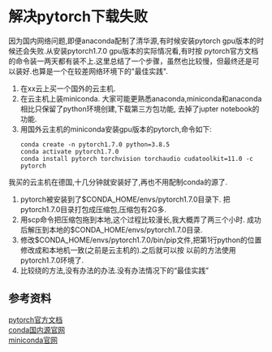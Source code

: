 # 解决pytorch下载失败
因为国内网络问题,即便anaconda配制了清华源,有时候安装pytorch gpu版本的时候还会失败.从安装pytorch1.7.0 gpu版本的实际情况看,有时按
pytorch官方文档的命令装一两天都有装不上.这里总结了一个步骤，虽然也比较慢，但最终还是可以装好.也算是一个在较差网络环境下的"最佳实践".
1. 在xx云上买一个国外的云主机.
1. 在云主机上装miniconda. 大家可能更熟悉anaconda,miniconda和anaconda相比只保留了python环境创建,下载第三方包功能,
去掉了jupter notebook的功能.
1. 用国外云主机的miniconda安装gpu版本的pytorch,命令如下:
   ```
   conda create -n pytorch1.7.0 python=3.8.5
   conda activate pytorch1.7.0
   conda install pytorch torchvision torchaudio cudatoolkit=11.0 -c pytorch
   ```
我买的云主机在德国,十几分钟就安装好了,再也不用配制conda的源了.
1. pytorch被安装到了$CONDA_HOME/envs/pytorch1.7.0目录下. 把pytorch1.7.0目录打包成压缩包,压缩包有2G多.
1. 用scp命令把压缩包拖到本地,这个过程比较漫长,我大概弄了两三个小时. 成功后解压到本地的$CONDA_HOME/envs/pytorch1.7.0目录.
1. 修改$CONDA_HOME/envs/pytorch1.7.0/bin/pip文件,把第1行python的位置修改成和本地机一致(之前是云主机的).之后就可以按
以前的方法使用pytorch1.7.0环境了.
1. 比较绕的方法,没有办法的办法.没有办法情况下的“最佳实践”
## 参考资料
[pytorch官方文档](https://pytorch.org/)  
[conda国内源官网](https://mirrors.tuna.tsinghua.edu.cn/help/anaconda/)  
[miniconda官网](https://docs.conda.io/en/latest/miniconda.html)